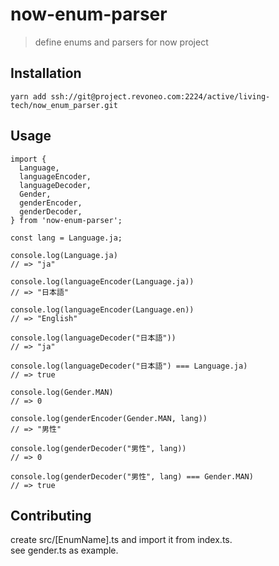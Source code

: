 # now-enum-parser

> define enums and parsers for now project

## Installation
`yarn add ssh://git@project.revoneo.com:2224/active/living-tech/now_enum_parser.git`

## Usage
```
import {
  Language,
  languageEncoder,
  languageDecoder,
  Gender,
  genderEncoder,
  genderDecoder,
} from 'now-enum-parser';

const lang = Language.ja;

console.log(Language.ja)
// => "ja"

console.log(languageEncoder(Language.ja))
// => "日本語"

console.log(languageEncoder(Language.en))
// => "English"

console.log(languageDecoder("日本語"))
// => "ja"

console.log(languageDecoder("日本語") === Language.ja)
// => true

console.log(Gender.MAN)
// => 0

console.log(genderEncoder(Gender.MAN, lang))
// => "男性"

console.log(genderDecoder("男性", lang))
// => 0

console.log(genderDecoder("男性", lang) === Gender.MAN)
// => true
```

## Contributing

create src/[EnumName].ts and import it from index.ts.  
see gender.ts as example.  
